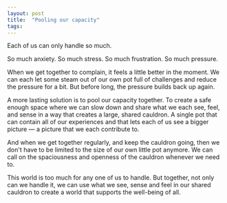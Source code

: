 ```yaml
---
layout: post
title:  "Pooling our capacity"
tags: 
---
```


Each of us can only handle so much.

So much anxiety. So much stress. So much frustration. So much pressure.

When we get together to complain, it feels a little better in the moment. We can each let some steam out of our own pot full of challenges and reduce the pressure for a bit. But before long, the pressure builds back up again.

A more lasting solution is to pool our capacity together. To create a safe enough space where we can slow down and share what we each see, feel, and sense in a way that creates a large, shared cauldron. A single pot that can contain all of our experiences and that lets each of us see a bigger picture — a picture that we each contribute to.

And when we get together regularly, and keep the cauldron going, then we don't have to be limited to the size of our own little pot anymore. We can call on the spaciousness and openness of the cauldron whenever we need to.

This world is too much for any one of us to handle. But together, not only can we handle it, we can use what we see, sense and feel in our shared cauldron to create a world that supports the well-being of all.